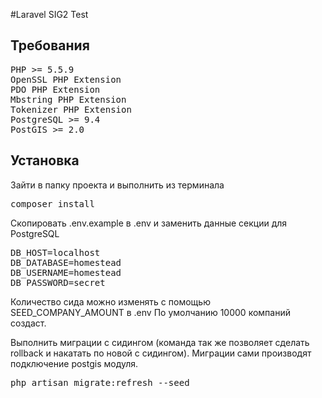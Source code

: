 #Laravel SIG2 Test

Требования
----------------------------------

<pre>
PHP >= 5.5.9
OpenSSL PHP Extension
PDO PHP Extension
Mbstring PHP Extension
Tokenizer PHP Extension
PostgreSQL >= 9.4
PostGIS >= 2.0
</pre>

Установка
----------------------------------

Зайти в папку проекта и выполнить из терминала

<pre>
composer install
</pre>


Скопировать .env.example в .env и заменить данные секции для PostgreSQL

<pre>
DB_HOST=localhost
DB_DATABASE=homestead
DB_USERNAME=homestead
DB_PASSWORD=secret
</pre>

Количество сида можно изменять с помощью SEED_COMPANY_AMOUNT в .env
По умолчанию 10000 компаний создаст.

Выполнить миграции с сидингом (команда так же позволяет сделать rollback и накатать по новой с сидингом).
Миграции сами производят подключение postgis модуля.
<pre>
php artisan migrate:refresh --seed
</pre>
